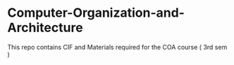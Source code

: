 # Computer-Organization-and-Architecture
This repo contains CIF and Materials required for the COA course ( 3rd sem )
